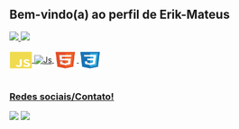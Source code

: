 ## Bem-vindo(a) ao perfil de Erik-Mateus 

 <div>
   <a href="https://github.com/Erik-Mateus">
   <img height="180em" src="https://github-readme-stats.vercel.app/api?username=Erik-Mateus&show_icons=true&theme=tokyonight&include_all_commits=true&count_private=true"/>
   <img height="180em" src="https://github-readme-stats.vercel.app/api/top-langs/?username=Erik-Mateus&layout=compact&langs_count=6&theme=tokyonight"/>

</div>
<div style="display: inline_block"><br>
  <img align="center" alt="Js" height="30" width="40" src="https://raw.githubusercontent.com/devicons/devicon/master/icons/javascript/javascript-plain.svg">
 <img align="center" alt="Js" height="30" width="40" src=" [https://static-00.iconduck.com/assets.00/c-sharp-c-icon-456x512-9sej0lrz.png](https://scontent.fvag3-1.fna.fbcdn.net/v/t39.30808-6/307715893_390115539993621_3186915541124338219_n.png?_nc_cat=100&ccb=1-7&_nc_sid=efb6e6&_nc_eui2=AeE6OBjmL45Ya8ebxhwtCqtbnz5tP9eJ7NifPm0_14ns2BfhnwBBTK5uEimFHvJd8xcoGUzqW7qBM4hLOMJmZ6w1&_nc_ohc=IO79eRQlHwQAX9fC7jH&_nc_ht=scontent.fvag3-1.fna&oh=00_AfDaC90FGpvMXfJe5jdZwgQawxeW_ZqCTSISqZB7ffq0yA&oe=65E88709)  ">
  <img align="center" alt="HTML" height="30" width="40" src="https://raw.githubusercontent.com/devicons/devicon/master/icons/html5/html5-original.svg">
  <img align="center" alt="CSS" height="30" width="40" src="https://raw.githubusercontent.com/devicons/devicon/master/icons/css3/css3-original.svg">
</div>
 
 <br>
 
  ### Redes sociais/Contato!
 
<div> 

  <a href="https://www.instagram.com/la_erik_s/" target="_blank"><img src="https://img.shields.io/badge/-Instagram-%23E4405F?style=for-the-badge&logo=instagram&logoColor=white" target="_blank"></a>
  <a href="https://www.linkedin.com/in/erik-seixas-958674218/" target="_blank"><img src="https://img.shields.io/badge/-LinkedIn-%230077B5?style=for-the-badge&logo=linkedin&logoColor=white" target="_blank"></a> 
 
</div>
